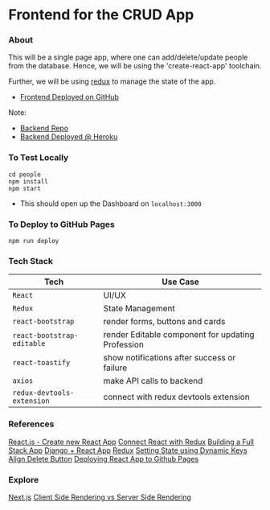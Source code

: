 # Frontend for the CRUD App

### About

This will be a single page app, where one can add/delete/update people from the database.
Hence, we will be using the 'create-react-app' toolchain.

Further, we will be using [redux](https://react-redux.js.org/) to manage the state of the app.

- [Frontend Deployed on GitHub](http://ayushxx7.github.io/crud-frontend)

Note:

- [Backend Repo](https://github.com/ayushxx7/crud)
- [Backend Deployed @ Heroku](https://crud-person-node.herokuapp.com/persons)

### To Test Locally

```
cd people
npm install
npm start
```

- This should open up the Dashboard on `localhost:3000`

### To Deploy to GitHub Pages

```
npm run deploy
```

### Tech Stack

| Tech                       | Use Case                                          |
| -------------------------- | ------------------------------------------------- |
| `React`                    | UI/UX                                             |
| `Redux`                    | State Management                                  |
| `react-bootstrap`          | render forms, buttons and cards                   |
| `react-bootstrap-editable` | render Editable component for updating Profession |
| `react-toastify`           | show notifications after success or failure       |
| `axios`                    | make API calls to backend                         |
| `redux-devtools-extension` | connect with redux devtools extension             |

### References

[React.js - Create new React App](https://reactjs.org/docs/create-a-new-react-app.html)
[Connect React with Redux](https://react-redux.js.org/introduction/basic-tutorial#links)
[Building a Full Stack App](https://www.youtube.com/watch?v=GieYIzvdt2U&list=PLillGF-RfqbbRA-CIUxlxkUpbq0IFkX60&index=2)
[Django + React App](https://www.valentinog.com/blog/drf/#Django_REST_with_React_Django_and_React_together)
[Redux](https://www.youtube.com/watch?v=CVpUuw9XSjY)
[Setting State using Dynamic Keys](https://stackoverflow.com/questions/29280445/reactjs-setstate-with-a-dynamic-key-name)
[Align Delete Button](https://stackoverflow.com/questions/6632340/place-a-button-right-aligned)
[Deploying React App to Github Pages](https://github.com/gitname/react-gh-pages)

### Explore

[Next.js](https://nextjs.org/learn/basics/create-nextjs-app/setup)
[Client Side Rendering vs Server Side Rendering](https://www.toptal.com/front-end/client-side-vs-server-side-pre-rendering)
